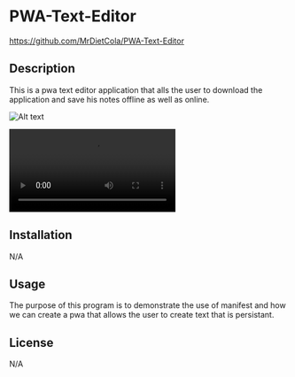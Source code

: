 # PWA-Text-Editor

https://github.com/MrDietCola/PWA-Text-Editor

## Description

This is a pwa text editor application that alls the user to download the application and save his notes offline as well as online. 

![Alt text](<assets/Screenshot (27).png>)

<video src="assets/Untitled_%20Oct%2027,%202023%209_28%20PM%20(video-converter.com).mp4" controls title="Title"></video>

## Installation

N/A

## Usage

The purpose of this program is to demonstrate the use of manifest and how we can create a pwa that allows the user to create text that is persistant. 

## License

N/A
